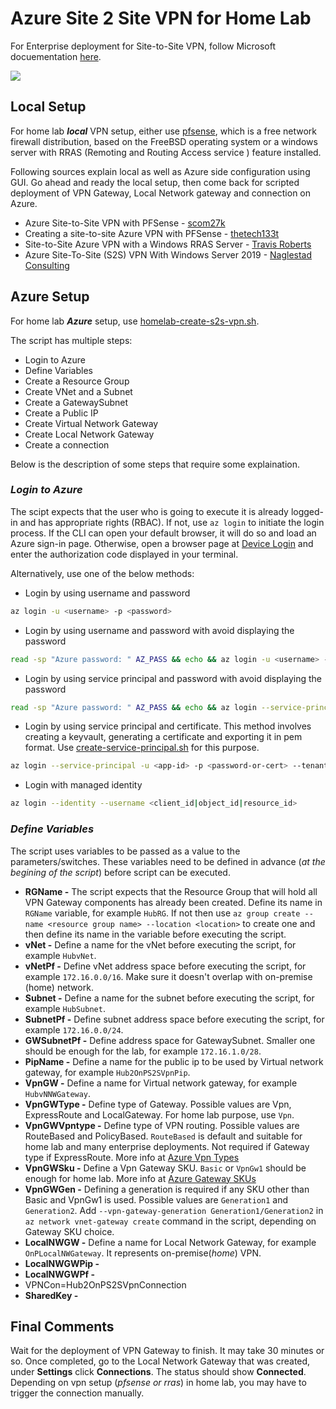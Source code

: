 # Azure Site 2 Site VPN for Home Lab
For Enterprise deployment for Site-to-Site VPN, follow Microsoft docuementation [here](https://docs.microsoft.com/en-us/azure/vpn-gateway/vpn-gateway-howto-site-to-site-resource-manager-cli).

![](https://guptanishith.com/wp-content/uploads/2021/10/site-to-site-diagram.png)

## Local Setup
For home lab ***local*** VPN setup, either use [pfsense](https://www.pfsense.org/download/), which is a free network firewall distribution, based on the FreeBSD operating system or a windows server with RRAS (Remoting and Routing Access service ) feature installed.

Following sources explain local as well as Azure side configuration using GUI. Go ahead and ready the local setup, then come back for scripted deployment of VPN Gateway, Local Network gateway and connection on Azure.

- Azure Site-to-Site VPN with PFSense - [scom27k](https://www.scom2k7.com/creating-a-site-to-site-azure-vpn-with-pfsense/)
- Creating a site-to-site Azure VPN with PFSense - [thetech133t](https://thetechl33t.com/2020/05/18/azure-site-to-site-vpn-with-pfsense/)
- Site-to-Site Azure VPN with a Windows RRAS Server - [Travis Roberts](https://www.youtube.com/watch?v=QQ40gxxxT8Y)
- Azure Site-To-Site (S2S) VPN With Windows Server 2019 - [Naglestad Consulting](https://blog.naglis.no/?p=3712)

## Azure Setup
For home lab ***Azure*** setup, use [homelab-create-s2s-vpn.sh](https://github.com/nishithgupta/Azure-Scripts/blob/main/Bash/S2SVPN/homelab-create-s2s-vpn.sh).

The script has multiple steps:
- Login to Azure
- Define Variables
- Create a Resource Group
- Create VNet and a Subnet
- Create a GatewaySubnet
- Create a Public IP
- Create Virtual Network Gateway
- Create Local Network Gateway
- Create a connection

Below is the description of some steps that require some explaination.

### _Login to Azure_
The scipt expects that the user who is going to execute it is already logged-in and has appropriate rights (RBAC).
If not, use `az login` to initiate the login process. If the CLI can open your default browser, it will do so and load an Azure sign-in page. Otherwise, open a browser page at [Device Login](https://aka.ms/devicelogin) and enter the authorization code displayed in your terminal.

Alternatively, use one of the below methods:
- Login by using username and password
```sh
az login -u <username> -p <password>
```
- Login by using username and password with avoid displaying the password
```sh
read -sp "Azure password: " AZ_PASS && echo && az login -u <username> -p $AZ_PASS
```
- Login by using service principal and password with avoid displaying the password
```sh
read -sp "Azure password: " AZ_PASS && echo && az login --service-principal -u <app-id> -p $AZ_PASS --tenant <tenant>
```
- Login by using service principal and certificate. This method involves creating a keyvault, generating a certificate and exporting it in pem format. Use [create-service-principal.sh](https://github.com/nishithgupta/Azure-Scripts/blob/main/Bash/Keyvault/create-service-principal.sh) for this purpose.
```sh
az login --service-principal -u <app-id> -p <password-or-cert> --tenant <tenant>
```
- Login with managed identity
```sh
az login --identity --username <client_id|object_id|resource_id>
```

### _Define Variables_

The script uses variables to be passed as a value to the parameters/switches. These variables need to be defined in advance (_at the begining of the script_) before script can be executed.

- **RGName -** The script expects that the Resource Group that will hold all VPN Gateway components has already been created. Define its name in `RGName` variable, for example `HubRG`. If not then use `az group create --name <resource group name> --location <location>` to create one and then define its name in the variable before executing the script.
- **vNet -** Define a name for the vNet before executing the script, for example `HubvNet`.
- **vNetPf -** Define vNet address space before executing the script, for example `172.16.0.0/16`. Make sure it doesn't overlap with on-premise (home) network.
- **Subnet -** Define a name for the subnet before executing the script, for example `HubSubnet`.
- **SubnetPf -** Define subnet address space before executing the script, for example `172.16.0.0/24`.
- **GWSubnetPf -** Define address space for GatewaySubnet. Smaller one should be enough for the lab, for example `172.16.1.0/28`.
- **PipName -** Define a name for the public ip to be used by Virtual network gateway, for example `Hub2OnPS2SVpnPip`.
- **VpnGW -** Define a name for Virtual network gateway, for example `HubvNNWGateway`.
- **VpnGWType -** Define type of Gateway. Possible values are Vpn, ExpressRoute and LocalGateway. For home lab purpose, use `Vpn`.
- **VpnGWVpntype -** Define type of VPN routing. Possible values are RouteBased and PolicyBased. `RouteBased` is default and suitable for home lab and many enterprise deployments. Not required if Gateway type if ExpressRoute. More info at [Azure Vpn Types](https://docs.microsoft.com/en-us/azure/vpn-gateway/vpn-gateway-about-vpn-gateway-settings#vpntype)
- **VpnGWSku -** Define a Vpn Gateway SKU. `Basic` or `VpnGw1` should be enough for home lab. More info at [Azure Gateway SKUs](https://docs.microsoft.com/en-us/azure/vpn-gateway/vpn-gateway-about-vpn-gateway-settings#gwsku)
- **VpnGWGen -** Defining a generation is required if any SKU other than Basic and VpnGw1 is used. Possible values are `Generation1` and `Generation2`. Add `--vpn-gateway-generation Generation1/Generation2` in `az network vnet-gateway create` command in the script, depending on Gateway SKU choice.
- **LocalNWGW -** Define a name for Local Network Gateway, for example `OnPLocalNWGateway`. It represents on-premise(_home_) VPN.
- **LocalNWGWPip -**
- **LocalNWGWPf -**
- VPNCon=Hub2OnPS2SVpnConnection
- **SharedKey -**

## Final Comments
Wait for the deployment of VPN Gateway to finish. It may take 30 minutes or so. Once completed, go to the Local Network Gateway that was created, under **Settings** click **Connections**. The status should show **Connected**. Depending on vpn setup (_pfsense or rras_) in home lab, you may have to trigger the connection manually.
